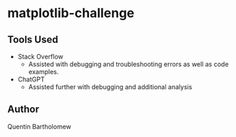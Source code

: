 # matplotlib-challenge

## Tools Used  
- Stack Overflow
    - Assisted with debugging and troubleshooting errors as well as code examples.
- ChatGPT
    - Assisted further with debugging and additional analysis

## Author
Quentin Bartholomew 
